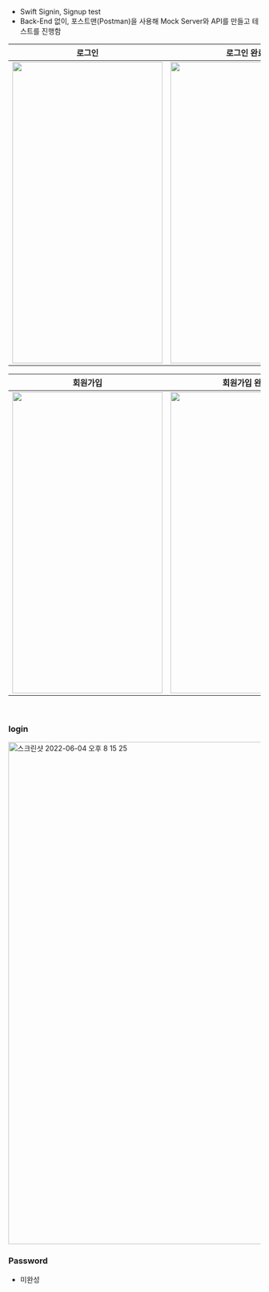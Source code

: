 - Swift Signin, Signup test
- Back-End 없이, 포스트맨(Postman)을 사용해 Mock Server와 API를 만들고 테스트를 진행함 


|로그인|로그인 완료|
|------|---|
|<img src="https://user-images.githubusercontent.com/59376200/171996207-f0843aad-f776-4bfc-bf91-a5c63fde6d77.png" width = "300" height="600" >|<img src="https://user-images.githubusercontent.com/59376200/171996210-467a0466-e631-491b-bfbd-2918bbfe61fb.png" width = "300" height="600" >|


|회원가입|회원가입 완료|
|------|---|
|<img src="https://user-images.githubusercontent.com/59376200/171996214-7c531347-bfad-411c-882b-bb28b0898d89.png" width = "300" height="600" >|<img src="https://user-images.githubusercontent.com/59376200/171996212-94afdac1-e6ae-43a9-bc1b-3d6347c21a75.png" width = "300" height="600" >|

<br>

### login 
<img width="1000" alt="스크린샷 2022-06-04 오후 8 15 25" src="https://user-images.githubusercontent.com/59376200/171996792-ac2c837b-ceb4-4b4b-ae6c-59ebbd3ac23c.png">


### Password
- 미완성